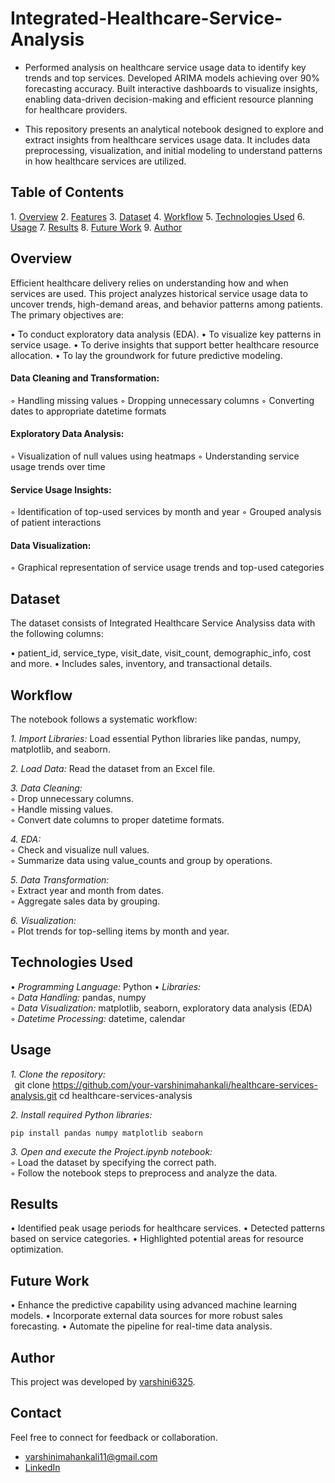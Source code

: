 # Integrated-Healthcare-Service-Analysis

* Performed analysis on healthcare service usage data to identify key trends and top services. Developed ARIMA models achieving over 90% forecasting accuracy. Built interactive dashboards to visualize insights, enabling data-driven decision-making and efficient resource planning for healthcare providers.

* This repository presents an analytical notebook designed to explore and extract insights from healthcare services usage data. It includes data preprocessing, visualization, and initial modeling to understand patterns in how healthcare services are utilized.


## Table of Contents

1.⁠ ⁠[Overview](#overview) 
2.⁠ ⁠[Features](#features)
3.⁠ ⁠[Dataset](#dataset)
4.⁠ ⁠[Workflow](#workflow)
5.⁠ ⁠[Technologies Used](#technologies-used)
6.⁠ ⁠[Usage](#usage)
7.⁠ ⁠[Results](#results)
8.⁠ ⁠[Future Work](#future-work)
9.⁠ ⁠[Author](#author)

## Overview


Efficient healthcare delivery relies on understanding how and when services are used. This project analyzes historical service usage data to uncover trends, high-demand areas, and behavior patterns among patients. The primary objectives are:

•⁠ ⁠To conduct exploratory data analysis (EDA).
•⁠ To visualize key patterns in service usage.
•⁠ To derive insights that support better healthcare resource allocation.
•⁠ To lay the groundwork for future predictive modeling.
#### Data Cleaning and Transformation:
◦ Handling missing values
◦ Dropping unnecessary columns
◦ Converting dates to appropriate datetime formats

#### Exploratory Data Analysis:
◦ Visualization of null values using heatmaps
◦ Understanding service usage trends over time

#### Service Usage Insights:
◦ Identification of top-used services by month and year
◦ Grouped analysis of patient interactions

#### Data Visualization:
◦ Graphical representation of service usage trends and top-used categories


## Dataset
The dataset consists of Integrated Healthcare Service Analysiss data with the following columns:

•⁠  ⁠patient_id, service_type, visit_date, visit_count, demographic_info, cost and more.
•⁠  ⁠Includes sales, inventory, and transactional details.
 
## Workflow
The notebook follows a systematic workflow:

*1. Import Libraries:* Load essential Python libraries like pandas, numpy, matplotlib, and seaborn.  

*2. Load Data:* Read the dataset from an Excel file.  

*3. Data Cleaning:*  
     ◦ Drop unnecessary columns.  
     ◦ Handle missing values.  
     ◦ Convert date columns to proper datetime formats.  
     
*4. EDA:*  
     ◦ Check and visualize null values.  
     ◦ Summarize data using value_counts and group by operations.
     
*5. Data Transformation:*  
     ◦ Extract year and month from dates.  
     ◦ Aggregate sales data by grouping.  
     
*6. Visualization:*   
     ◦ Plot trends for top-selling items by month and year.  
     
## Technologies Used
•⁠  ⁠*Programming Language:* Python
•⁠  ⁠*Libraries:*  
    ◦ *Data Handling:* pandas, numpy  
    ◦ *Data Visualization:* matplotlib, seaborn, exploratory data analysis (EDA)  
    ◦ *Datetime Processing:* datetime, calendar

## Usage  
*1. Clone the repository:*  
   ⁠  
git clone https://github.com/your-varshinimahankali/healthcare-services-analysis.git
cd healthcare-services-analysis
    ⁠ 

*2. Install required Python libraries:*  

    pip install pandas numpy matplotlib seaborn
    
*3. Open and execute the Project.ipynb notebook:*   
        ◦ Load the dataset by specifying the correct path.  
        ◦ Follow the notebook steps to preprocess and analyze the data.  

## Results
•⁠  ⁠Identified peak usage periods for healthcare services.
•⁠  Detected patterns based on service categories.
•⁠  Highlighted potential areas for resource optimization.
## Future Work
•⁠  ⁠Enhance the predictive capability using advanced machine learning models.
•⁠  ⁠Incorporate external data sources for more robust sales forecasting.
•⁠  ⁠Automate the pipeline for real-time data analysis.
## Author
This project was developed by [varshini6325](https://github.com/varshini6325).

## Contact
Feel free to connect for feedback or collaboration.  
 - varshinimahankali11@gmail.com
 - [LinkedIn](linkedin.com/in/sri-varshini-mahankali-24b60b273)
